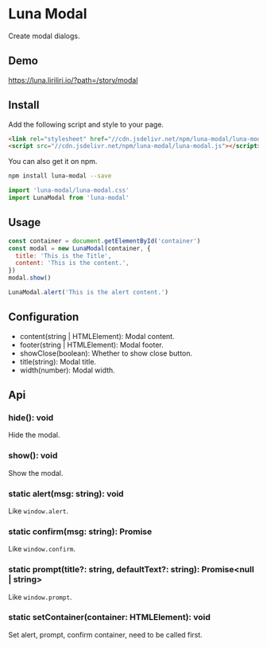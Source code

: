 # Luna Modal

Create modal dialogs.

## Demo

https://luna.liriliri.io/?path=/story/modal

## Install

Add the following script and style to your page.

```html
<link rel="stylesheet" href="//cdn.jsdelivr.net/npm/luna-modal/luna-modal.css" />
<script src="//cdn.jsdelivr.net/npm/luna-modal/luna-modal.js"></script>
```

You can also get it on npm.

```bash
npm install luna-modal --save
```

```javascript
import 'luna-modal/luna-modal.css'
import LunaModal from 'luna-modal'
```

## Usage

```javascript
const container = document.getElementById('container')
const modal = new LunaModal(container, {
  title: 'This is the Title',
  content: 'This is the content.',
})
modal.show()

LunaModal.alert('This is the alert content.')
```

## Configuration

* content(string | HTMLElement): Modal content.
* footer(string | HTMLElement): Modal footer.
* showClose(boolean): Whether to show close button.
* title(string): Modal title.
* width(number): Modal width.

## Api

### hide(): void

Hide the modal.

### show(): void

Show the modal.

### static alert(msg: string): void

Like `window.alert`.

### static confirm(msg: string): Promise<boolean>

Like `window.confirm`.

### static prompt(title?: string, defaultText?: string): Promise<null | string>

Like `window.prompt`.

### static setContainer(container: HTMLElement): void

Set alert, prompt, confirm container, need to be called first.
